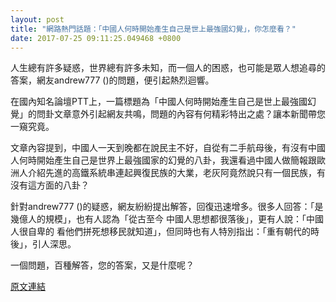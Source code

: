 ```yaml
---
layout: post
title: "網路熱門話題：「中國人何時開始產生自己是世上最強國幻覺」，你怎麼看？"
date: 2017-07-25 09:11:25.049468 +0800
---
```


人生總有許多疑惑，世界總有許多未知，而一個人的困惑，也可能是眾人想追尋的答案，網友andrew777 ()的問題，便引起熱烈迴響。

在國內知名論壇PTT上，一篇標題為「中國人何時開始產生自己是世上最強國幻覺」的問卦文章意外引起網友共鳴，問題的內容有何精彩特出之處？讓本新聞帶您一窺究竟。

文章內容提到，中國人一天到晚都在說民主不好，自從有二手航母後，有沒有中國人何時開始產生自己是世界上最強國家的幻覺的八卦，我還看過中國人做簡報跟歐洲人介紹先進的高鐵系統串連起興復民族的大業，老灰阿竟然說只有一個民族，有沒有這方面的八卦？

針對andrew777 ()的疑惑，網友紛紛提出解答，回復迅速增多。很多人回答：「是幾億人的規模」，也有人認為「從古至今 中國人思想都很落後」，更有人說：「中國人很自卑的 看他們拼死想移民就知道」，但同時也有人特別指出：「重有朝代的時後」，引人深思。

一個問題，百種解答，您的答案，又是什麼呢？

<a href = "https://www.ptt.cc/bbs/Gossiping/M.1500923012.A.3CA.html">原文連結</a>

